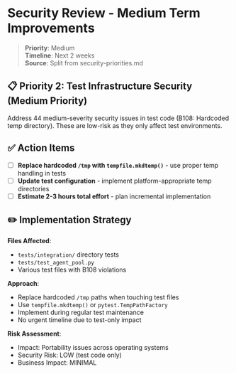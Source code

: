 # Security Review - Medium Term Improvements

> **Priority**: Medium  
> **Timeline**: Next 2 weeks  
> **Source**: Split from security-priorities.md

## 📋 Priority 2: Test Infrastructure Security (Medium Priority)

Address 44 medium-severity security issues in test code (B108: Hardcoded temp directory). These are low-risk as they only affect test environments.

## ✅ Action Items  

- [ ] **Replace hardcoded `/tmp` with `tempfile.mkdtemp()`** - use proper temp handling in tests
- [ ] **Update test configuration** - implement platform-appropriate temp directories
- [ ] **Estimate 2-3 hours total effort** - plan incremental implementation

## ✏️ Implementation Strategy

**Files Affected**:
- `tests/integration/` directory tests
- `tests/test_agent_pool.py` 
- Various test files with B108 violations

**Approach**:
- Replace hardcoded `/tmp` paths when touching test files
- Use `tempfile.mkdtemp()` or `pytest.TempPathFactory`
- Implement during regular test maintenance
- No urgent timeline due to test-only impact

**Risk Assessment**: 
- Impact: Portability issues across operating systems
- Security Risk: LOW (test code only)
- Business Impact: MINIMAL